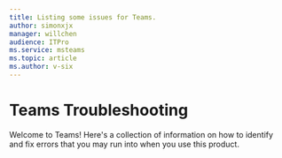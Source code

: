 ```yaml
---
title: Listing some issues for Teams.
author: simonxjx
manager: willchen
audience: ITPro
ms.service: msteams
ms.topic: article
ms.author: v-six
---
```


# Teams Troubleshooting

Welcome to Teams! Here's a collection of information on how to identify and fix errors that you may run into when you use this product. 
